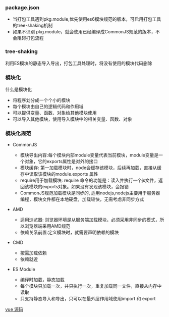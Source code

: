 ### package.json
- 当打包工具遇到pkg.module,优先使用es6模块规范的版本，可启用打包工具的tree-shaking机制
- 如果不识别 pkg.module，就会使用已经编译成CommonJS规范的版本，不会阻碍打包流程

### tree-shaking
利用ES模块的静态导入导出，打包工具处理时，将没有使用的模块代码删除

### 模块化
什么是模块化
- 将程序划分成一个个小的模块
- 每个模块由自己的逻辑代码和作用域
- 可以提供变量、函数、对象给其他模块使用
- 可以导入其他模块，使用导入模块中的相关变量、函数、对象

### 模块化规范
- CommonJS
    - 模块导出内容:每个模块内部module变量代表当前模块，module变量是一个对象，它的exports属性是对外的接口
    - 模块缓存: 第一加载模块时，node会缓存该模块，后续再加载，直接从缓存中读取该模块的module.exports 属性
    - require用于加载模块: require 命令的功能是：读入并执行一个js文件，返回该模块的exports对象。如果没有发现该模块，会报错
    - CommonJS规范加载模块是同步的, 适用nodejs,nodejs主要用于服务器编程，模块文件都在本地硬盘，加载较快，无需考虑非同步方式

- AMD
    - 适用浏览器: 浏览器环境是从服务端加载模块，必须采用非同步的模式，所以浏览器端采用AMD规范
    - 依赖关系前置:定义模块时，就需要声明依赖的模块


- CMD
    - 按需加载依赖
    - 依赖就近

- ES Module
    - 编译时加载，静态加载
    - 每个模块只加载一次，并只执行一次，重复加载同一文件，直接从内存中读取
    - 只支持静态导入和导出，只可以在最外层作用域使用import 和 export




[vue 源码](https://www.jianshu.com/p/557c8c1c250f)
